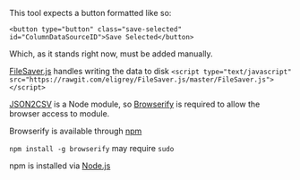 This tool expects a button formatted like so:
```
<button type="button" class="save-selected" id="ColumnDataSourceID">Save Selected</button>
```
Which, as it stands right now, must be added manually.


[FileSaver.js](https://github.com/eligrey/FileSaver.js) handles writing the data to disk
`<script type="text/javascript" src="https://rawgit.com/eligrey/FileSaver.js/master/FileSaver.js"></script>`

[JSON2CSV](https://github.com/songpr/json2csv) is a Node module, so [Browserify](http://browserify.org/) is required to allow the browser access to module.

Browserify is available through [npm](https://www.npmjs.com/)

`npm install -g browserify` may require `sudo`

npm is installed via [Node.js](https://nodejs.org/)